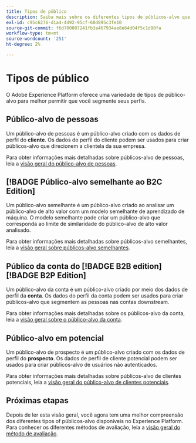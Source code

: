 ```yaml
---
title: Tipos de público
description: Saiba mais sobre os diferentes tipos de públicos-alvo que você pode criar no Adobe Experience Platform.
exl-id: c95c6276-d1a4-4d92-95cf-60d895c3fe10
source-git-commit: f6d700087241fb3a467934ae8e64d04f5c1d98fa
workflow-type: tm+mt
source-wordcount: '251'
ht-degree: 2%

---
```


# Tipos de público

O Adobe Experience Platform oferece uma variedade de tipos de público-alvo para melhor permitir que você segmente seus perfis.

## Público-alvo de pessoas

Um público-alvo de pessoas é um público-alvo criado com os dados de perfil do **cliente**. Os dados do perfil do cliente podem ser usados para criar públicos-alvo que direcionem a clientela da sua empresa.

Para obter informações mais detalhadas sobre públicos-alvo de pessoas, leia a [visão geral do público-alvo de pessoas](./people-audiences.md).

## [!BADGE Público-alvo semelhante ao B2C Edition]

Um público-alvo semelhante é um público-alvo criado ao analisar um público-alvo de alto valor com um modelo semelhante de aprendizado de máquina. O modelo semelhante pode criar um público-alvo que corresponda ao limite de similaridade do público-alvo de alto valor analisado.

Para obter informações mais detalhadas sobre públicos-alvo semelhantes, leia a [visão geral sobre públicos-alvo semelhantes](./lookalike-audiences.md).

## Público da conta do [!BADGE B2B edition] [!BADGE B2P Edition]

Um público-alvo da conta é um público-alvo criado por meio dos dados de perfil da **conta**. Os dados do perfil da conta podem ser usados para criar públicos-alvo que segmentem as pessoas nas contas downstream.

Para obter informações mais detalhadas sobre os públicos-alvo da conta, leia a [visão geral sobre o público-alvo da conta](./account-audiences.md).

## Público-alvo em potencial

Um público-alvo de prospecto é um público-alvo criado com os dados de perfil do **prospecto**. Os dados de perfil de cliente potencial podem ser usados para criar públicos-alvo de usuários não autenticados.

Para obter informações mais detalhadas sobre públicos-alvo de clientes potenciais, leia a [visão geral do público-alvo de clientes potenciais](./prospect-audiences.md).

## Próximas etapas

Depois de ler esta visão geral, você agora tem uma melhor compreensão dos diferentes tipos of públicos-alvo disponíveis no Experience Platform. Para conhecer os diferentes métodos de avaliação, leia a [visão geral do método de avaliação](../methods/overview.md).
